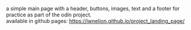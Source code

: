 a simple main page with a header, buttons, images, text and a footer for practice as part of the odin project. <br>
available in github pages: https://iwnelion.github.io/project_landing_page/
